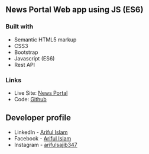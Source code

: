 ## News Portal Web app using JS (ES6)

### Built with

- Semantic HTML5 markup
- CSS3
- Bootstrap
- Javascript (ES6)
- Rest API

### Links

- Live Site: [News Portal](https://arifulsajib.github.io/news-portal-js-api/)
- Code: [Github](https://github.com/arifulsajib/news-portal-js-api)

## Developer profile

- LinkedIn - [Ariful Islam](https://www.linkedin.com/in/arifulsajib/)
- Facebook - [Ariful Islam](https://www.facebook.com/arifulsajib347/)
- Instagram - [arifulsajib347](https://www.instagram.com/arifulsajib347/)
